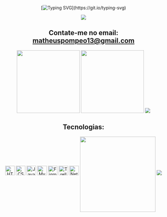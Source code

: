 <div align="center">

[![Typing SVG](https://readme-typing-svg.demolab.com?font=Arial&weight=900&size=34&pause=1000&color=2C77E3&center=true&vCenter=true&width=728&height=41&lines=Ol%C3%A1!+Eu+sou+o+Matheus+Pompeo%2C;Desenvolvedor+FullStack!)](https://git.io/typing-svg)

<img src="https://user-images.githubusercontent.com/73097560/115834477-dbab4500-a447-11eb-908a-139a6edaec5c.gif">

## Contate-me no email: matheuspompeo13@gmail.com

<img height="200em" src="https://github-readme-stats.vercel.app/api?username=mapompeo&theme=transparent&count_private=true&show_icons=true"/>
<img height="200em" src="https://github-readme-stats.vercel.app/api/top-langs/?username=mapompeo&layout=donut&theme=transparent"/>

<img src="https://user-images.githubusercontent.com/73097560/115834477-dbab4500-a447-11eb-908a-139a6edaec5c.gif">

## Tecnologias:

  <img src="https://img.shields.io/badge/HTML5-E34F26?logo=html5&logoColor=white&style=for-the-badge" height="30" alt="HTML5 logo"/>
  <img src="https://img.shields.io/badge/CSS3-1572B6?logo=css3&logoColor=white&style=for-the-badge" height="30" alt="CSS3 logo"/>
  <img src="https://img.shields.io/badge/JavaScript-F7DF1E?logo=javascript&logoColor=black&style=for-the-badge" height="30" alt="JavaScript logo"/>
  <img src="https://img.shields.io/badge/mysql-%2300f.svg?logo=mysql&logoColor=white&style=for-the-badge" height="30" alt="MySQL logo"/> 
  <img src="https://img.shields.io/badge/Figma-F24E1E?logo=figma&logoColor=white&style=for-the-badge" height="30" alt="Figma logo"/>
  <img src="https://img.shields.io/badge/Trello-0052CC?logo=trello&logoColor=white&style=for-the-badge" height="30" alt="Trello logo"/>
  <img src="https://img.shields.io/badge/netlify-%23000000.svg?logo=netlify&style=for-the-badge" height="30" alt="Netlify logo"/>

<img align="center" src="http://github-profile-summary-cards.vercel.app/api/cards/profile-details?username=mapompeo&theme=transparent" height="240em"/>

<img src="https://user-images.githubusercontent.com/73097560/115834477-dbab4500-a447-11eb-908a-139a6edaec5c.gif">

</div>

